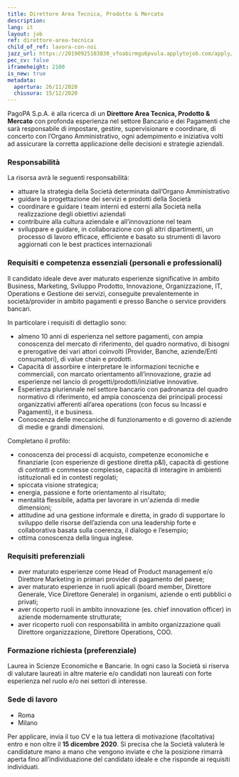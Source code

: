 ```yaml
---
title: Direttore Area Tecnica, Prodotto & Mercato
description:
lang: it
layout: job
ref: direttore-area-tecnica
child_of_ref: lavora-con-noi
jazz_url: https://20190925103830_vfoabirmgu6pvula.applytojob.com/apply/tAksdWeCCF/Direttore-Aree-Strategiche-E-Tecnica
pec_cv: false
iframeheight: 2100
is_new: true
metadata:
  apertura: 26/11/2020
  chiusura: 15/12/2020
---
```


PagoPA S.p.A. è alla ricerca di un **Direttore Area Tecnica, Prodotto & Mercato** con profonda esperienza nel settore Bancario e dei Pagamenti che sarà responsabile di impostare, gestire, supervisionare e coordinare, di concerto con l’Organo Amministrativo, ogni adempimento e iniziativa volti ad assicurare la corretta applicazione delle decisioni e strategie aziendali.

### Responsabilità

La risorsa avrà le seguenti responsabilità:

- attuare la strategia della Società determinata dall’Organo Amministrativo
- guidare la progettazione dei servizi e prodotti della Società
- coordinare e guidare i team interni ed esterni alla Società nella realizzazione degli obiettivi aziendali
- contribuire alla cultura aziendale e all’innovazione nel team
- sviluppare e guidare, in collaborazione con gli altri dipartimenti, un processo di lavoro efficace, efficiente e basato su strumenti di lavoro aggiornati con le best practices internazionali

### Requisiti e competenza essenziali (personali e professionali)

Il candidato ideale deve aver maturato esperienze significative in ambito Business, Marketing, Sviluppo Prodotto, Innovazione, Organizzazione, IT, Operations e Gestione dei servizi, conseguite prevalentemente in società/provider in ambito pagamenti e presso Banche o service providers bancari.

In particolare i requisiti di dettaglio sono:

- almeno 10 anni di esperienza nel settore pagamenti, con ampia conoscenza del mercato di riferimento, del quadro normativo, di bisogni e prerogative dei vari attori coinvolti (Provider, Banche, aziende/Enti consumatori), di value chain e prodotti.
- Capacità di assorbire e interpretare le informazioni tecniche e commerciali, con marcato orientamento all’innovazione, grazie ad esperienze nel lancio di progetti/prodotti/iniziative innovative.
- Esperienza pluriennale nel settore bancario con padronanza del quadro normativo di riferimento, ed ampia conoscenza dei principali processi organizzativi afferenti all’area operations (con focus su Incassi e Pagamenti), it e business.
- Conoscenza delle meccaniche di funzionamento e di governo di aziende di medie e grandi dimensioni.

Completano il profilo:

- conoscenza dei processi di acquisto, competenze economiche e finanziarie (con esperienze di gestione diretta p&l), capacità di gestione di contratti e commesse complesse, capacità di interagire in ambienti istituzionali ed in contesti regolati;
- spiccata visione strategica;
- energia, passione e forte orientamento al risultato;
- mentalità flessibile, adatta per lavorare in un'azienda di medie dimensioni;
- attitudine ad una gestione informale e diretta, in grado di supportare lo sviluppo delle risorse dell’azienda con una leadership forte e collaborativa basata sulla coerenza, il dialogo e l’esempio;
- ottima conoscenza della lingua inglese.

### Requisiti preferenziali

- aver maturato esperienze come Head of Product management e/o Direttore Marketing in primari provider di pagamento del paese;
- aver maturato esperienze in ruoli apicali (board member, Direttore Generale, Vice Direttore Generale) in organismi, aziende o enti pubblici o privati;
- aver ricoperto ruoli in ambito innovazione (es. chief innovation officer) in aziende modernamente strutturate;
- aver ricoperto ruoli con responsabilità in ambito organizzazione quali Direttore organizzazione, Direttore Operations, COO.

### Formazione richiesta (preferenziale)

Laurea in Scienze Economiche e Bancarie. In ogni caso la Società si riserva di valutare laureati in altre materie e/o candidati non laureati con forte esperienza nel ruolo e/o nei settori di interesse.

### Sede di lavoro

- Roma
- Milano

Per applicare, invia il tuo CV e la tua lettera di motivazione (facoltativa) entro e non oltre il **15 dicembre 2020**. Si precisa che la Società valuterà le candidature mano a mano che vengono inviate e che la posizione rimarrà aperta fino all’individuazione del candidato ideale e che risponde ai requisiti individuati.
